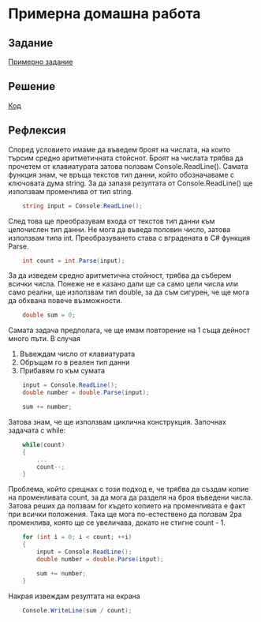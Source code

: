 # Примерна домашна работа

## Задание
[Примерно задание](https://docs.google.com/document/d/170__g4v-450zDYemBqaSZhCLL2WHizJn3Cxurks643Y/edit?usp=sharing)

## Решение
[Код](./Program.cs)

## Рефлексия

Според условието имаме да въведем броят на числата, на които търсим средно аритметичната стойснот. Броят на числата трябва да прочетем от клавиатурата затова ползвам Console.ReadLine().
Самата функция знам, че връща текстов тип данни, който обозначаваме с ключовата дума string. За да запазя резултата от Console.ReadLine() ще използвам променлива от тип string.
``` c#
    string input = Console.ReadLine();
```

След това ще преобразувам входа от текстов тип данни към целочислен тип данни. Не мога да въведа половин число, затова използвам типа int.
Преобразуването става с вградената в C# функция Parse.
``` c#
    int count = int.Parse(input);
```

За да изведем средно аритметична стойност, трябва да съберем всички числа. Понеже не е казано дали ще са само цели числа или само реални, ще използвам тип double, за да съм сигурен, че ще мога да обхвана повече възможности.
``` c#
    double sum = 0;
```

Самата задача предполага, че ще имам повторение на 1 съща дейност много пъти. В случая
1. Въвеждам число от клавиатурата
2. Обръщам го в реален тип данни
3. Прибавям го към сумата

``` c#
    input = Console.ReadLine();
    double number = double.Parse(input);

    sum += number;
```


Затова знам, че ще използвам циклична конструкция. Започнах задачата с while:

``` c#
    while(count)
    {
        ...
        count--;
    }
```

Проблема, който срещнах с този подход е, че трябва да създам копие на променливата count, за да мога да разделя на броя въведени числа.
Затова реших да ползвам for където копието на променливата е факт при всички положения. Така ще мога по-естествено да ползвам 2ра променлива, която ще се увеличава, докато не стигне count - 1.
``` c#
    for (int i = 0; i < count; ++i)
    {
        input = Console.ReadLine();
        double number = double.Parse(input);

        sum += number;
    }
```

Накрая извеждам резултата на екрана
``` c#
    Console.WriteLine(sum / count);
```
